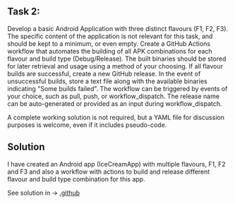 ## Task 2:

Develop a basic Android Application with three distinct flavours (F1, F2, F3). The specific content
of the application is not relevant for this task, and should be kept to a minimum, or even empty.
Create a GitHub Actions workflow that automates the building of all APK combinations for each
flavour and build type (Debug/Release). The built binaries should be stored for later retrieval and
usage using a method of your choosing. If all flavour builds are successful, create a new GitHub
release. In the event of unsuccessful builds, store a text file along with the available binaries
indicating "Some builds failed". The workflow can be triggered by events of your choice, such as
pull, push, or workflow_dispatch. The release name can be auto-generated or provided as an input
during workflow_dispatch.

A complete working solution is not required, but a YAML file for discussion purposes is welcome,
even if it includes pseudo-code.

## Solution

I have created an Android app (IceCreamApp) with multiple flavours, F1, F2 and F3 and also a
workflow with actions to build and release different flavour and build type combination for this app. 

See solution in -> [.github](../../.github)
